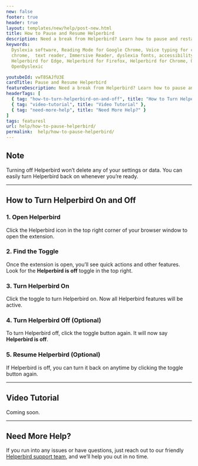 ```yaml
---
new: false
footer: true
header: true
layout: templates/new/help/post-new.html
title: How to Pause and Resume Helperbird
description: Need a break from Helperbird? Learn how to pause and restart the extension anytime without losing your settings. This guide shows you how to easily turn Helperbird on and off whenever you want.
keywords:
  Dyslexia software, Reading Mode for Google Chrome, Voice typing for chrome, Text to speech for
  chrome,  text reader, Immersive Reader, dyslexia fonts, accessibility software, dyslexia software,
  Helperbird for Edge, Helperbird for Firefox, Helperbird for Chrome, Opendyslexic for Chrome,
  OpenDyslexic

youtubeId: vwT8SAJfU3E
cardTitle: Pause and Resume Helperbird
featureDescription: Need a break from Helperbird? Learn how to pause and restart the extension anytime without losing your settings. This guide shows you how to easily turn Helperbird on and off whenever you want.
headerTags: [
  { tag: "how-to-turn-helperbird-on-and-off", title: "How to Turn Helperbird On and Off" },
  { tag: "video-tutorial", title: "Video Tutorial" },
  { tag: "need-more-help", title: "Need More Help?" }
]
tags: featuresl
url: help/how-to-pause-helperbird/
permalink:  help/how-to-pause-helperbird/
---
```



## Note
Turning off Helperbird won’t delete any of your settings or data. You can easily turn Helperbird back on whenever you’re ready.

---

## How to Turn Helperbird On and Off

### 1. Open Helperbird

Click the Helperbird icon in the top right corner of your browser window to open the extension.

### 2. Find the Toggle

Once the extension is open, you’ll see quick actions and other features. Look for the **Helperbird is off** toggle in the top right.

### 3. Turn Helperbird On

Click the toggle to turn Helperbird on. Now all Helperbird features will be active.

### 4. Turn Helperbird Off (Optional)

To turn Helperbird off, click the toggle button again. It will now say **Helperbird is off**.

### 5. Resume Helperbird (Optional)

If Helperbird is off, you can turn it back on anytime by clicking the toggle button again.

---

## Video Tutorial

Coming soon.

---

## Need More Help?

If you run into any issues or have questions, just reach out to our friendly [Helperbird support team](/support/), and we’ll help you out in no time.
